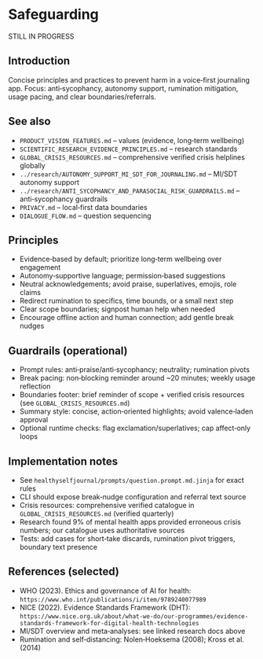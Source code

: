 # Safeguarding

STILL IN PROGRESS

## Introduction

Concise principles and practices to prevent harm in a voice‑first journaling app. Focus: anti‑sycophancy, autonomy support, rumination mitigation, usage pacing, and clear boundaries/referrals.

## See also

- `PRODUCT_VISION_FEATURES.md` – values (evidence, long‑term wellbeing)
- `SCIENTIFIC_RESEARCH_EVIDENCE_PRINCIPLES.md` – research standards
- `GLOBAL_CRISIS_RESOURCES.md` – comprehensive verified crisis helplines globally
- `../research/AUTONOMY_SUPPORT_MI_SDT_FOR_JOURNALING.md` – MI/SDT autonomy support
- `../research/ANTI_SYCOPHANCY_AND_PARASOCIAL_RISK_GUARDRAILS.md` – anti‑sycophancy guardrails
- `PRIVACY.md` – local‑first data boundaries
- `DIALOGUE_FLOW.md` – question sequencing

## Principles

- Evidence‑based by default; prioritize long‑term wellbeing over engagement
- Autonomy‑supportive language; permission‑based suggestions
- Neutral acknowledgements; avoid praise, superlatives, emojis, role claims
- Redirect rumination to specifics, time bounds, or a small next step
- Clear scope boundaries; signpost human help when needed
- Encourage offline action and human connection; add gentle break nudges

## Guardrails (operational)

- Prompt rules: anti‑praise/anti‑sycophancy; neutrality; rumination pivots
- Break pacing: non‑blocking reminder around ~20 minutes; weekly usage reflection
- Boundaries footer: brief reminder of scope + verified crisis resources (see `GLOBAL_CRISIS_RESOURCES.md`)
- Summary style: concise, action‑oriented highlights; avoid valence‑laden approval
- Optional runtime checks: flag exclamation/superlatives; cap affect‑only loops

## Implementation notes

- See `healthyselfjournal/prompts/question.prompt.md.jinja` for exact rules
- CLI should expose break‑nudge configuration and referral text source
- Crisis resources: comprehensive verified catalogue in `GLOBAL_CRISIS_RESOURCES.md` (verified quarterly)
- Research found 9% of mental health apps provided erroneous crisis numbers; our catalogue uses authoritative sources
- Tests: add cases for short‑take discards, rumination pivot triggers, boundary text presence

## References (selected)

- WHO (2023). Ethics and governance of AI for health: `https://www.who.int/publications/i/item/9789240077989`
- NICE (2022). Evidence Standards Framework (DHT): `https://www.nice.org.uk/about/what-we-do/our-programmes/evidence-standards-framework-for-digital-health-technologies`
- MI/SDT overview and meta‑analyses: see linked research docs above
- Rumination and self‑distancing: Nolen‑Hoeksema (2008); Kross et al. (2014)
